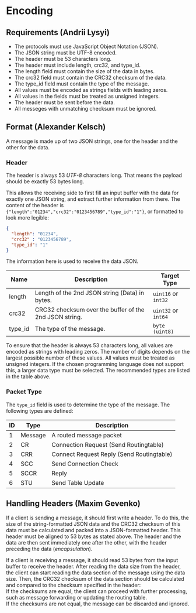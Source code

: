 # Encoding

## Requirements (Andrii Lysyi)
- The protocols must use JavaScript Object Notation (JSON).
- The JSON string must be UTF-8 encoded.
- The header must be 53 characters long.
- The header must include length, crc32, and type_id.
- The length field must contain the size of the data in bytes.
- The crc32 field must contain the CRC32 checksum of the data.
- The type_id field must contain the type of the message.
- All values must be encoded as strings fields with leading zeros.
- All values in the fields must be treated as unsigned integers.
- The header must be sent before the data.
- All messeges with unmatching checksum must be ignored.

## Format (Alexander Kelsch)
A message is made up of two JSON strings, one for the header and the other for the data.

### Header
The header is always 53 _UTF-8_ characters long. That means the payload should be exactly 53 bytes long. 

This allows the receiving side to first fill an input buffer with the data for exactly one JSON string, and extract further information from there. The content of the header is `{"length":"01234","crc32":"0123456789","type_id":"1"}`, or formatted to look more legible:
```json
{
  "length": "01234",
  "crc32" : "0123456789",
  "type_id": "1"
}
```

The information here is used to receive the data JSON.

| Name   | Description                                             | Target Type         |
|--------|---------------------------------------------------------|---------------------|
| length | Length of the 2nd JSON string (Data) in bytes.          | `uint16` or `int32` | 
| crc32  | CRC32 checksum over the buffer of the 2nd JSON string.  | `uint32` or `int64` |
| type_id| The type of the message.                                | `byte (uint8)`      |

To ensure that the header is always 53 characters long, all values are encoded as strings with leading zeros. The number of digits depends on the largest possible number of these values. All values must be treated as unsigned integers. If the chosen programming language does not support this, a larger data type must be selected. The recommended types are listed in the table above.

### Packet Type
The `type_id` field is used to determine the type of the message. The following types are defined:

| ID | Type          | Description                |
|----|---------------|----------------------------|
| 1  | Message       | A routed message packet             |
| 2  | CR            | Connection Request (Send Routingtable)  |
| 3  | CRR           | Connect Request Reply (Send Routingtable)  |
| 4  | SCC           | Send Connection Check  |
| 5  | SCCR          | Reply |
| 6  | STU           | Send Table Update  |

## Handling Headers (Maxim Gevenko)

If a client is sending a message, it should first write a header. To do this, the size of the string-formatted JSON data and the CRC32 checksum of this data must be calculated and packed into a JSON-formatted header. This header must be aligned to 53 bytes as stated above. The header and the data are then sent immediately one after the other, with the header preceding the data (*encapsulation*).

If a client is receiving a message, it should read 53 bytes from the input buffer to receive the header. After reading the data size from the header, the client can start reading the data section of the message using the data size. Then, the CRC32 checksum of the data section should be calculated and compared to the checksum specified in the header:  
If the checksums are equal, the client can proceed with further processing, such as message forwarding or updating the routing table.  
If the checksums are not equal, the message can be discarded and ignored.
